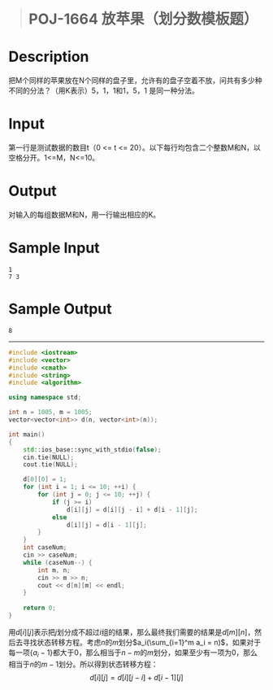 > # POJ-1664 放苹果（划分数模板题）

# Description

把M个同样的苹果放在N个同样的盘子里，允许有的盘子空着不放，问共有多少种不同的分法？（用K表示）5，1，1和1，5，1 是同一种分法。

# Input

第一行是测试数据的数目t（0 <= t <= 20）。以下每行均包含二个整数M和N，以空格分开。1<=M，N<=10。

# Output

对输入的每组数据M和N，用一行输出相应的K。

# Sample Input

```
1
7 3
```

# Sample Output

```
8
```

----

```c++
#include <iostream>
#include <vector>
#include <cmath>
#include <string>
#include <algorithm>

using namespace std;

int n = 1005, m = 1005;
vector<vector<int>> d(n, vector<int>(n));

int main()
{
	std::ios_base::sync_with_stdio(false);
	cin.tie(NULL);
	cout.tie(NULL);

	d[0][0] = 1;
	for (int i = 1; i <= 10; ++i) {
		for (int j = 0; j <= 10; ++j) {
			if (j >= i) 
				d[i][j] = d[i][j - i] + d[i - 1][j];
			else
				d[i][j] = d[i - 1][j];
		}
	}
	int caseNum;
	cin >> caseNum;
	while (caseNum--) {
		int m, n;
		cin >> m >> n;
		cout << d[n][m] << endl;
	}
	
    return 0;
}
```

用$d[i][j]$表示把$j$划分成不超过$i$组的结果，那么最终我们需要的结果是$d[m][n]$，然后去寻找状态转移方程。考虑$n$的$m$划分$a_i(\sum_{i=1}^m a_i = n)$，如果对于每一项$\{a_i - 1\}$都大于0，那么相当于$n-m$的$m$划分，如果至少有一项为0，那么相当于$n$的$m-1$划分。所以得到状态转移方程：
$$
d[i][j] = d[i][j-i] + d[i -1 ][j]
$$


